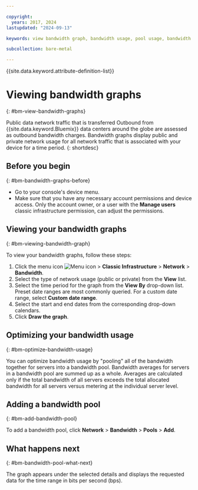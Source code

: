 ```yaml
---

copyright:
  years: 2017, 2024
lastupdated: "2024-09-13"

keywords: view bandwidth graph, bandwidth usage, pool usage, bandwidth pool

subcollection: bare-metal

---
```


{{site.data.keyword.attribute-definition-list}}

# Viewing bandwidth graphs
{: #bm-view-bandwidth-graphs}

Public data network traffic that is transferred Outbound from {{site.data.keyword.Bluemix}} data centers around the globe are assessed as outbound bandwidth charges. Bandwidth graphs display public and private network usage for all network traffic that is associated with your device for a time period.
{: shortdesc}

## Before you begin
{: #bm-bandwidth-graphs-before}

* Go to your console's device menu.
* Make sure that you have any necessary account permissions and device access. Only the account owner, or a user with the **Manage users** classic infrastructure permission, can adjust the permissions.

## Viewing your bandwidth graphs
{: #bm-viewing-bandwidth-graph}

To view your bandwidth graphs, follow these steps:

1. Click the menu icon ![Menu icon](../../icons/icon_hamburger.svg) > **Classic Infrastructure** > **Network** > **Bandwidth**.
2. Select the type of network usage (public or private) from the **View** list.
3. Select the time period for the graph from the **View By** drop-down list. Preset date ranges are most commonly queried. For a custom date range, select **Custom date range**.
4. Select the start and end dates from the corresponding drop-down calendars.
5. Click **Draw the graph**.

## Optimizing your bandwidth usage
{: #bm-optimize-bandwidth-usage}

You can optimize bandwidth usage by "pooling" all of the bandwidth together for servers into a bandwidth pool. Bandwidth averages for servers in a bandwidth pool are summed up as a whole. Averages are calculated only if the total bandwidth of all servers exceeds the total allocated bandwidth for all servers versus metering at the individual server level.

## Adding a bandwidth pool
{: #bm-add-bandwidth-pool}

To add a bandwidth pool, click **Network** > **Bandwidth** > **Pools** > **Add**.

## What happens next
{: #bm-bandwidth-pool-what-next}

The graph appears under the selected details and displays the requested data for the time range in bits per second (bps).
